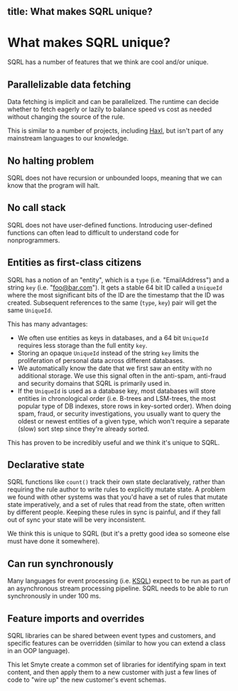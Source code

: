 title: What makes SQRL unique?
----
# What makes SQRL unique?

SQRL has a number of features that we think are cool and/or unique.

## Parallelizable data fetching

Data fetching is implicit and can be parallelized. The runtime can decide whether to fetch eagerly or lazily to balance speed vs cost as needed without changing the source of the rule.

This is similar to a number of projects, including [Haxl](https://github.com/facebook/Haxl), but isn't part of any mainstream languages to our knowledge.

## No halting problem

SQRL does not have recursion or unbounded loops, meaning that we can know that the program will halt.

## No call stack

SQRL does not have user-defined functions. Introducing user-defined functions can often lead to difficult to understand code for nonprogrammers.

## Entities as first-class citizens

SQRL has a notion of an "entity", which is a `type` (i.e. "EmailAddress") and a string `key` (i.e. "foo@bar.com"). It gets a stable 64 bit ID called a `UniqueId` where the most significant bits of the ID are the timestamp that the ID was created. Subsequent references to the same (`type`, `key`) pair will get the same `UniqueId`.

This has many advantages:
* We often use entities as keys in databases, and a 64 bit `UniqueId` requires less storage than the full entity `key`.
* Storing an opaque `UniqueId` instead of the string `key` limits the proliferation of personal data across different databases.
* We automatically know the date that we first saw an entity with no additional storage. We use this signal often in the anti-spam, anti-fraud and security domains that SQRL is primarily used in.
* If the `UniqueId` is used as a database key, most databases will store entities in chronological order (i.e. B-trees and LSM-trees, the most popular type of DB indexes, store rows in key-sorted order). When doing spam, fraud, or security investigations, you usually want to query the oldest or newest entities of a given type, which won't require a separate (slow) sort step since they're already sorted.

This has proven to be incredibly useful and we think it's unique to SQRL.

## Declarative state

SQRL functions like `count()` track their own state declaratively, rather than requiring the rule author to write rules to explicitly mutate state. A problem we found with other systems was that you'd have a set of rules that mutate state imperatively, and a set of rules that read from the state, often written by different people. Keeping these rules in sync is painful, and if they fall out of sync your state will be very inconsistent.

We think this is unique to SQRL (but it's a pretty good idea so someone else must have done it somewhere).

## Can run synchronously

Many languages for event processing (i.e. [KSQL](https://www.confluent.io/product/ksql/)) expect to be run as part of an asynchronous stream processing pipeline. SQRL needs to be able to run synchronously in under 100 ms.

## Feature imports and overrides

SQRL libraries can be shared between event types and customers, and specific features can be overridden (similar to how you can extend a class in an OOP language).

This let Smyte create a common set of libraries for identifying spam in text content, and then apply them to a new customer with just a few lines of code to "wire up" the new customer's event schemas.